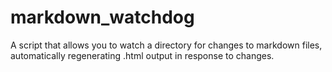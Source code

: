markdown_watchdog
=================

A script that allows you to watch a directory for changes to markdown files, automatically regenerating .html output in response to changes.